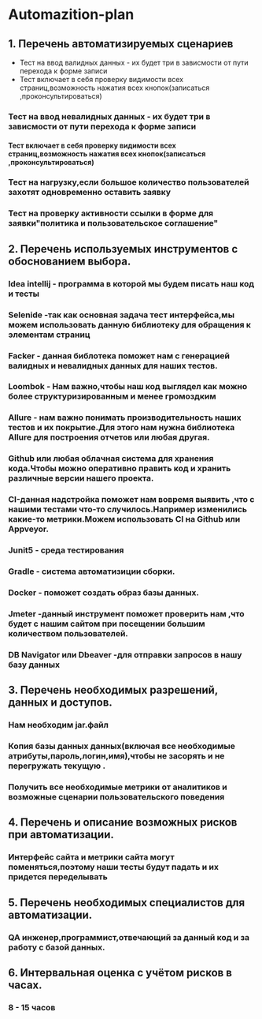 # **Automazition-plan**
## **1. Перечень автоматизируемых сценариев**

 * Тест  на ввод валидных данных - их будет три в зависмости от пути перехода к форме записи
 * Тест включает в себя проверку видимости всех страниц,возможность нажатия всех кнопок(записаться ,проконсультироваться)

### Тест на ввод невалидных данных - их будет три в зависмости от пути перехода к форме записи
#### Тест включает в себя проверку видимости всех страниц,возможность нажатия всех кнопок(записаться ,проконсультироваться)

### Тест на нагрузку,если большое количество пользователей захотят одновременно  оставить заявку

### Тест на проверку активности  ссылки в форме для заявки"политика и пользовательское соглашение"


## 2. Перечень используемых инструментов с обоснованием выбора.

### Idea intellij - программа в которой мы будем писать наш код и тесты

### Selenide -так как основная задача тест интерфейса,мы можем использовать данную библиотеку для обращения к элементам страниц

### Facker - данная библотека поможет нам с генерацией валидных и невалидных данных для наших тестов.

### Loombok - Нам важно,чтобы наш код выглядел как можно более структуризированным и менее громоздким

### Allure - нам важно понимать производительность наших тестов и их покрытие.Для этого нам нужна библиотека Allure для построения отчетов или любая другая.

### Github или любая облачная система для хранения кода.Чтобы можно оперативно править код и  хранить различные версии нашего проекта.

### CI-данная надстройка поможет нам вовремя выявить ,что с нашими тестами что-то случилось.Например изменились какие-то метрики.Можем использовать CI на Github или Appveyor.

### Junit5 - среда тестирования

### Gradle - система автоматизиции сборки. 

### Docker - поможет создать образ базы данных.

### Jmeter -данный инструмент поможет  проверить нам ,что будет с нашим сайтом при посещении большим количеством пользователей.

### DB Navigator или Dbeaver -для отправки запросов в нашу базу данных


## 3. Перечень необходимых разрешений, данных и доступов.

### Нам необходим jar.файл

### Копия базы данных данных(включая все необходимые атрибуты,пароль,логин,имя),чтобы не засорять и не перегружать текущую .

### Получить все необходимые метрики от аналитиков и возможные сценарии пользовательского поведения 


## 4. Перечень и описание возможных рисков при автоматизации.

### Интерфейс сайта и метрики сайта могут поменяться,поэтому наши тесты будут падать и их придется переделывать


## 5. Перечень необходимых специалистов для автоматизации.

### QA инженер,программист,отвечающий за данный код и за работу с базой данных.


## 6. Интервальная оценка с учётом рисков в часах.

### 8 - 15 часов
